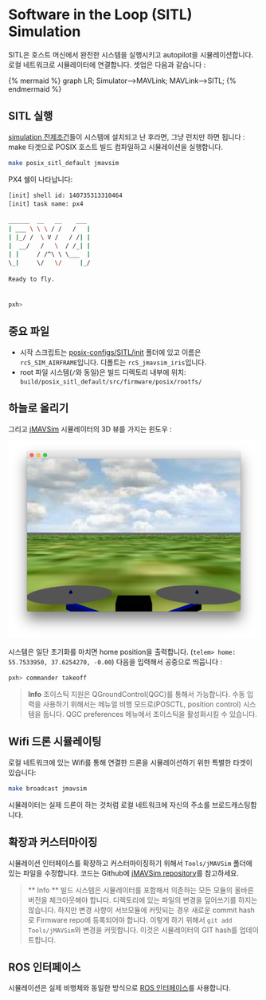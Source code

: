 # Software in the Loop (SITL) Simulation

SITL은 호스트 머신에서 완전한 시스템을 실행시키고 autopilot을 시뮬레이션합니다. 로컬 네트워크로 시뮬레이터에 연결합니다. 셋업은 다음과 같습니다 :

{% mermaid %}
graph LR;
  Simulator-->MAVLink;
  MAVLink-->SITL;
{% endmermaid %}

## SITL 실행

[simulation 전제조건](../setup/dev_env.md)들이 시스템에 설치되고 난 후라면, 그냥 런치만 하면 됩니다 : make 타겟으로 POSIX 호스트 빌드 컴파일하고 시뮬레이션을 실행합니다.

```sh
make posix_sitl_default jmavsim
```

PX4 쉘이 나타납니다:

```sh
[init] shell id: 140735313310464
[init] task name: px4

______  __   __    ___
| ___ \ \ \ / /   /   |
| |_/ /  \ V /   / /| |
|  __/   /   \  / /_| |
| |     / /^\ \ \___  |
\_|     \/   \/     |_/

Ready to fly.


pxh>
```

## 중요 파일

  * 시작 스크립트는 [posix-configs/SITL/init](https://github.com/PX4/Firmware/tree/master/posix-configs/SITL/init) 폴더에 있고 이름은 `rcS_SIM_AIRFRAME`입니다. 디폴트는 `rcS_jmavsim_iris`입니다.
  * root 파일 시스템(`/`와 동일)은 빌드 디렉토리 내부에 위치:
 `build/posix_sitl_default/src/firmware/posix/rootfs/`

## 하늘로 올리기

그리고 [jMAVSim](http://github.com/PX4/jMAVSim.git) 시뮬레이터의 3D 뷰를 가지는 윈도우 :

![](../../assets/sim/jmavsim.png)

시스템은 일단 초기화를 마치면 home position을 출력합니다. (`telem> home: 55.7533950, 37.6254270, -0.00`) 다음을 입력해서 공중으로 띄웁니다 :

```sh
pxh> commander takeoff
```

> **Info** 조이스틱 지원은 QGroundControl(QGC)를 통해서 가능합니다. 수동 입력을 사용하기 위해서는 메뉴얼 비행 모드로(POSCTL, position control) 시스템을 둡니다. QGC preferences 메뉴에서 조이스틱을 활성화시킬 수 있습니다.

## Wifi 드론 시뮬레이팅

로컬 네트워크에 있는 Wifi를 통해 연결한 드론을 시뮬레이션하기 위한 특별한 타겟이 있습니다:

```sh
make broadcast jmavsim
```

시뮬레이터는 실제 드론이 하는 것처럼 로컬 네트워크에 자신의 주소를 브로드캐스팅합니다.

## 확장과 커스터마이징

시뮬레이션 인터페이스를 확장하고 커스터마이징하기 위해서 `Tools/jMAVSim` 폴더에 있는 파일을 수정합니다. 코드는 Github에 [jMAVSim repository](https://github.com/px4/sitl_gazebo)를 참고하세요.

> ** Info ** 빌드 시스템은 시뮬레이터를 포함해서 의존하는 모든 모듈의 올바른 버전을 체크아웃해야 합니다. 디렉토리에 있는 파일의 변경을 덮어쓰기를 하지는 않습니다. 하지만 변경 사항이 서브모듈에 커밋되는 경우 새로운 commit hash로 Firmware repo에 등록되어야 합니다. 이렇게 하기 위해서 `git add Tools/jMAVSim`와 변경을 커밋합니다. 이것은 시뮬레이터의 GIT hash를 업데이트합니다.

## ROS 인터페이스

시뮬레이션은 실제 비행체와 동일한 방식으로 [ROS 인터페이스](../simulation/ros_interface.md)를 사용합니다.

